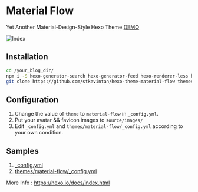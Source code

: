 # Material Flow

Yet Another Material-Design-Style Hexo Theme.[DEMO](https://keyin.me)  

![Index](https://raw.githubusercontent.com/stkevintan/hexo-theme-material-flow/master/snapshots/index.png)


## Installation
```bash
cd /your_blog_dir/
npm i -S hexo-generator-search hexo-generator-feed hexo-renderer-less hexo-autoprefixer hexo-generator-json-content
git clone https://github.com/stkevintan/hexo-theme-material-flow themes/material-flow
```

## Configuration
1. Change the value of `theme` to `material-flow` in `_config.yml`.
2. Put your avatar && favicon  images to `source/images/`
3. Edit `_config.yml` and `themes/material-flow/_config.yml` according to your own condition.

## Samples
1. [_config.yml](https://github.com/stkevintan/hexo/blob/master/_config.yml)  
2. [themes/material-flow/_config.yml](https://github.com/stkevintan/hexo/blob/master/themes/material-flow/_config.yml)  

More Info : <https://hexo.io/docs/index.html>
